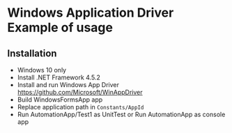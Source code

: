 
# Windows Application Driver Example of usage  

## Installation 

- Windows 10 only
- Install .NET Framework 4.5.2
- Install and run Windows App Driver https://github.com/Microsoft/WinAppDriver
- Build WindowsFormsApp app
- Replace application path in `Constants/AppId`
- Run AutomationApp/Test1 as UnitTest or Run AutomationApp as console app
